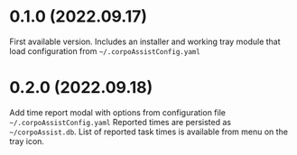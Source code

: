 # 0.1.0 (2022.09.17)

First available version. Includes an installer and working tray module that load configuration from `~/.corpoAssistConfig.yaml`

# 0.2.0 (2022.09.18)

Add time report modal with options from configuration file `~/.corpoAssistConfig.yaml`
Reported times are persisted as `~/corpoAssist.db`. List of reported task times is available from menu on the tray icon.
